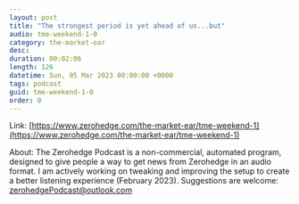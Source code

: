 ```yaml
---
layout: post
title: "The strongest period is yet ahead of us...but"
audio: tme-weekend-1-0
category: the-market-ear
desc: 
duration: 00:02:06
length: 126
datetime: Sun, 05 Mar 2023 00:00:00 +0000
tags: podcast
guid: tme-weekend-1-0
order: 0
---
```



Link: [https://www.zerohedge.com/the-market-ear/tme-weekend-1](https://www.zerohedge.com/the-market-ear/tme-weekend-1)

About: The Zerohedge Podcast is a non-commercial, automated program, designed to give people a way to get news from Zerohedge in an audio format.  I am actively working on tweaking and improving the setup to create a better listening experience (February 2023).  Suggestions are welcome: [zerohedgePodcast@outlook.com](mailto:zerohedgePodcast@outlook.com)